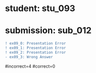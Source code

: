 # student: stu_093
# submission: sub_012

```diff
! ex09_0: Presentation Error
! ex09_1: Presentation Error
! ex09_2: Presentation Error
- ex09_3: Wrong Answer
```
#incorrect=4
#correct=0
